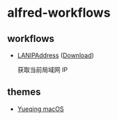 # alfred-workflows

## workflows

- [LANIPAddress](./lanip) ([Download](https://github.com/simonwong/alfred-workflows/releases/tag/0.0.1))

  获取当前局域网 IP


## themes

- [Yueqing macOS](./themes)
